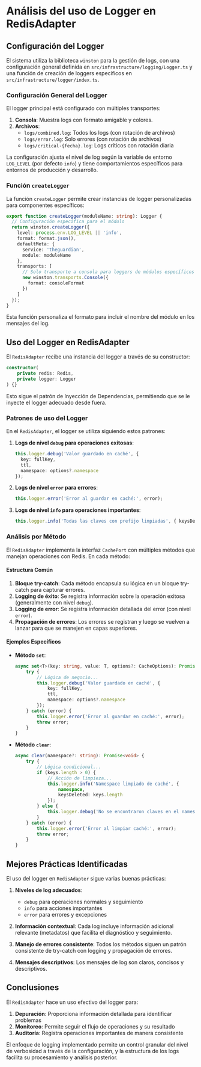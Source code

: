 # Análisis del uso de Logger en RedisAdapter

## Configuración del Logger

El sistema utiliza la biblioteca `winston` para la gestión de logs, con una configuración general definida en `src/infrastructure/logging/Logger.ts` y una función de creación de loggers específicos en `src/infrastructure/logger/index.ts`.

### Configuración General del Logger

El logger principal está configurado con múltiples transportes:

1. **Consola**: Muestra logs con formato amigable y colores.
2. **Archivos**:
   - `logs/combined.log`: Todos los logs (con rotación de archivos)
   - `logs/error.log`: Solo errores (con rotación de archivos)
   - `logs/critical-{fecha}.log`: Logs críticos con rotación diaria

La configuración ajusta el nivel de log según la variable de entorno `LOG_LEVEL` (por defecto `info`) y tiene comportamientos específicos para entornos de producción y desarrollo.

### Función `createLogger`

La función `createLogger` permite crear instancias de logger personalizadas para componentes específicos:

```typescript
export function createLogger(moduleName: string): Logger {
  // Configuración específica para el módulo
  return winston.createLogger({
    level: process.env.LOG_LEVEL || 'info',
    format: format.json(),
    defaultMeta: { 
      service: 'theguardian',
      module: moduleName 
    },
    transports: [
      // Solo transporte a consola para loggers de módulos específicos
      new winston.transports.Console({
        format: consoleFormat
      })
    ]
  });
}
```

Esta función personaliza el formato para incluir el nombre del módulo en los mensajes del log.

## Uso del Logger en RedisAdapter

El `RedisAdapter` recibe una instancia del logger a través de su constructor:

```typescript
constructor(
    private redis: Redis,
    private logger: Logger
) {}
```

Esto sigue el patrón de Inyección de Dependencias, permitiendo que se le inyecte el logger adecuado desde fuera.

### Patrones de uso del Logger

En el `RedisAdapter`, el logger se utiliza siguiendo estos patrones:

1. **Logs de nivel `debug` para operaciones exitosas**:
   ```typescript
   this.logger.debug('Valor guardado en caché', {
     key: fullKey,
     ttl,
     namespace: options?.namespace
   });
   ```

2. **Logs de nivel `error` para errores**:
   ```typescript
   this.logger.error('Error al guardar en caché:', error);
   ```

3. **Logs de nivel `info` para operaciones importantes**:
   ```typescript
   this.logger.info('Todas las claves con prefijo limpiadas', { keysDeleted: keys.length });
   ```

### Análisis por Método

El `RedisAdapter` implementa la interfaz `CachePort` con múltiples métodos que manejan operaciones con Redis. En cada método:

#### Estructura Común

1. **Bloque try-catch**: Cada método encapsula su lógica en un bloque try-catch para capturar errores.
2. **Logging de éxito**: Se registra información sobre la operación exitosa (generalmente con nivel `debug`).
3. **Logging de error**: Se registra información detallada del error (con nivel `error`).
4. **Propagación de errores**: Los errores se registran y luego se vuelven a lanzar para que se manejen en capas superiores.

#### Ejemplos Específicos

- **Método `set`**: 
  ```typescript
  async set<T>(key: string, value: T, options?: CacheOptions): Promise<void> {
      try {
          // Lógica de negocio...
          this.logger.debug('Valor guardado en caché', {
              key: fullKey,
              ttl,
              namespace: options?.namespace
          });
      } catch (error) {
          this.logger.error('Error al guardar en caché:', error);
          throw error;
      }
  }
  ```

- **Método `clear`**:
  ```typescript
  async clear(namespace?: string): Promise<void> {
      try {
          // Lógica condicional...
          if (keys.length > 0) {
              // Acción de limpieza...
              this.logger.info('Namespace limpiado de caché', { 
                  namespace, 
                  keysDeleted: keys.length 
              });
          } else {
              this.logger.debug('No se encontraron claves en el namespace', { namespace });
          }
      } catch (error) {
          this.logger.error('Error al limpiar caché:', error);
          throw error;
      }
  }
  ```

## Mejores Prácticas Identificadas

El uso del logger en `RedisAdapter` sigue varias buenas prácticas:

1. **Niveles de log adecuados**:
   - `debug` para operaciones normales y seguimiento
   - `info` para acciones importantes
   - `error` para errores y excepciones

2. **Información contextual**: Cada log incluye información adicional relevante (metadatos) que facilita el diagnóstico y seguimiento.

3. **Manejo de errores consistente**: Todos los métodos siguen un patrón consistente de try-catch con logging y propagación de errores.

4. **Mensajes descriptivos**: Los mensajes de log son claros, concisos y descriptivos.

## Conclusiones

El `RedisAdapter` hace un uso efectivo del logger para:

1. **Depuración**: Proporciona información detallada para identificar problemas
2. **Monitoreo**: Permite seguir el flujo de operaciones y su resultado
3. **Auditoría**: Registra operaciones importantes de manera consistente

El enfoque de logging implementado permite un control granular del nivel de verbosidad a través de la configuración, y la estructura de los logs facilita su procesamiento y análisis posterior. 